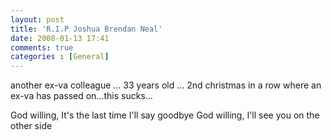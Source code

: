 ```yaml
---
layout: post
title: 'R.I.P Joshua Brendan Neal'
date: 2008-01-13 17:41
comments: true
categories : [General]
---  
```


another ex-va colleague ... 33 years old ... 2nd christmas in a row where an ex-va has passed on...this sucks...

God willing, It's the last time I'll say goodbye
God willing, I'll see you on the other side

